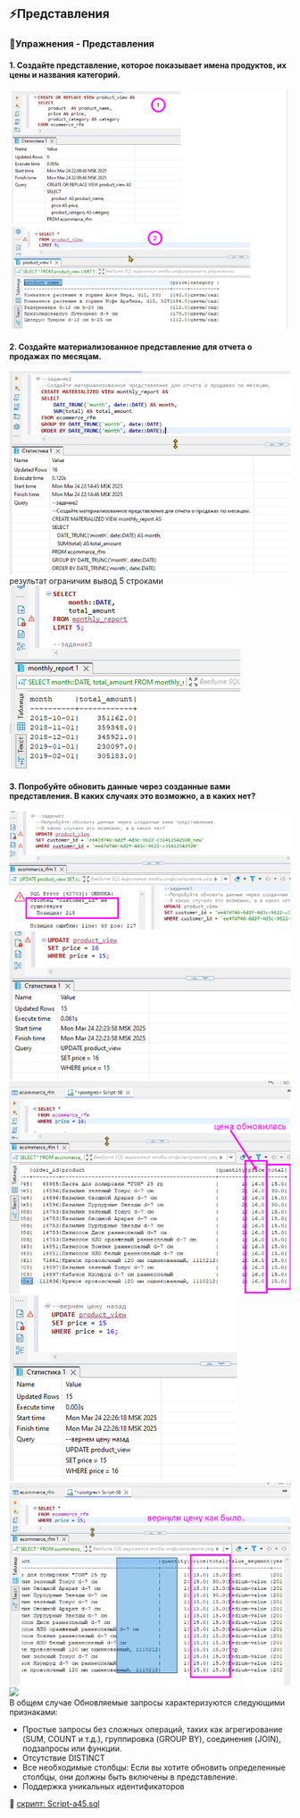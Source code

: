 ## ⚡Представления
### 🦉Упражнения - Представления

#### 1. Создайте представление, которое показывает имена продуктов, их цены и названия категорий.
![](../images/09_01.png)<br>
#### 2. Создайте материализованное представление для отчета о продажах по месяцам.
![](../images/09_02.png)<br>
результат ограничим вывод 5 строками
![](../images/09_03.png)<br>
#### 3. Попробуйте обновить данные через созданные вами представления. В каких случаях это возможно, а в каких нет?
![](../images/09_04.png)<br>
![](../images/09_05.png)<br>
![](../images/09_06.png)<br>
![](../images/09_07.png)<br>
![](../images/09_08.png)<br>
![](../images/09_09.png)<br>
В общем случае Обновляемые запросы характеризуются следующими признаками:

- Простые запросы без сложных операций, таких как агрегирование (SUM, COUNT и т.д.), группировка (GROUP BY), соединения (JOIN), подзапросы или функции.
- Отсутствие DISTINCT
- Все необходимые столбцы: Если вы хотите обновить определенные столбцы, они должны быть включены в представление.
- Поддержка уникальных идентификаторов

 💾 [скрипт: Script-a45.sql](./exercises/Script-a45.sql)